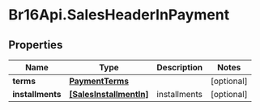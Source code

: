 # Br16Api.SalesHeaderInPayment

## Properties
Name | Type | Description | Notes
------------ | ------------- | ------------- | -------------
**terms** | [**PaymentTerms**](PaymentTerms.md) |  | [optional] 
**installments** | [**[SalesInstallmentIn]**](SalesInstallmentIn.md) | installments | [optional] 


